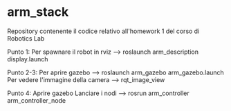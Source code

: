 # arm_stack
Repository contenente il codice relativo all'homework 1 del corso di Robotics Lab

Punto 1:
Per spawnare il robot in rviz --> roslaunch arm_description display.launch

Punto 2-3:
Per aprire gazebo --> roslaunch arm_gazebo arm_gazebo.launch
Per vedere l'immagine della camera --> rqt_image_view

Punto 4: 
Aprire gazebo
Lanciare i nodi --> rosrun arm_controller arm_controller_node
